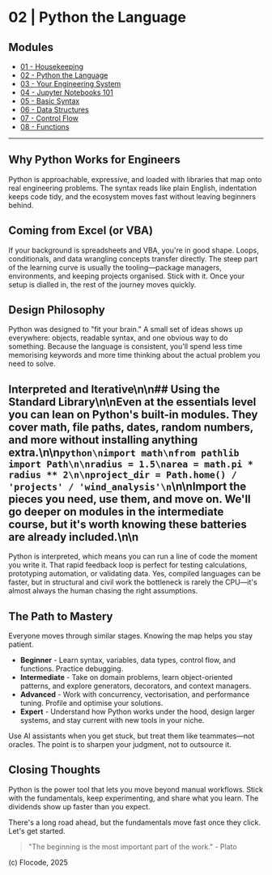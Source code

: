 # 02 | Python the Language

## Modules

- [01 - Housekeeping](01-housekeeping.md)
- [02 - Python the Language](02-python-the-language.md)
- [03 - Your Engineering System](03-your-engineering-system.md)
- [04 - Jupyter Notebooks 101](04-jupyter-notebooks-101.md)
- [05 - Basic Syntax](05-basic-syntax.md)
- [06 - Data Structures](06-data-structures.md)
- [07 - Control Flow](07-control-flow.md)
- [08 - Functions](08-functions.md)

---

## Why Python Works for Engineers

Python is approachable, expressive, and loaded with libraries that map onto real engineering problems. The syntax reads like plain English, indentation keeps code tidy, and the ecosystem moves fast without leaving beginners behind.

## Coming from Excel (or VBA)

If your background is spreadsheets and VBA, you're in good shape. Loops, conditionals, and data wrangling concepts transfer directly. The steep part of the learning curve is usually the tooling—package managers, environments, and keeping projects organised. Stick with it. Once your setup is dialled in, the rest of the journey moves quickly.

## Design Philosophy

Python was designed to "fit your brain." A small set of ideas shows up everywhere: objects, readable syntax, and one obvious way to do something. Because the language is consistent, you'll spend less time memorising keywords and more time thinking about the actual problem you need to solve.

## Interpreted and Iterative\n\n## Using the Standard Library\n\nEven at the essentials level you can lean on Python's built-in modules. They cover math, file paths, dates, random numbers, and more without installing anything extra.\n\n`python\nimport math\nfrom pathlib import Path\n\nradius = 1.5\narea = math.pi * radius ** 2\n\nproject_dir = Path.home() / 'projects' / 'wind_analysis'\n`\n\nImport the pieces you need, use them, and move on. We'll go deeper on modules in the intermediate course, but it's worth knowing these batteries are already included.\n\n

Python is interpreted, which means you can run a line of code the moment you write it. That rapid feedback loop is perfect for testing calculations, prototyping automation, or validating data. Yes, compiled languages can be faster, but in structural and civil work the bottleneck is rarely the CPU—it's almost always the human chasing the right assumptions.

## The Path to Mastery

Everyone moves through similar stages. Knowing the map helps you stay patient.

- **Beginner** - Learn syntax, variables, data types, control flow, and functions. Practice debugging.
- **Intermediate** - Take on domain problems, learn object-oriented patterns, and explore generators, decorators, and context managers.
- **Advanced** - Work with concurrency, vectorisation, and performance tuning. Profile and optimise your solutions.
- **Expert** - Understand how Python works under the hood, design larger systems, and stay current with new tools in your niche.

Use AI assistants when you get stuck, but treat them like teammates—not oracles. The point is to sharpen your judgment, not to outsource it.

## Closing Thoughts

Python is the power tool that lets you move beyond manual workflows. Stick with the fundamentals, keep experimenting, and share what you learn. The dividends show up faster than you expect.

There's a long road ahead, but the fundamentals move fast once they click. Let's get started.

> "The beginning is the most important part of the work." - Plato

(c) Flocode, 2025

